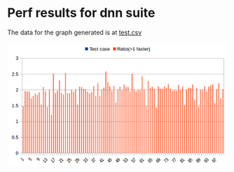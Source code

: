 # Perf results for dnn suite

The data for the graph generated is at [test.csv](test.csv)

![Results](result.png) 

